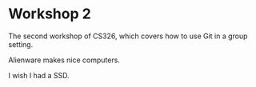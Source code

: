 # Workshop 2

The second workshop of CS326, which covers how to use Git in a group setting.

Alienware makes nice computers.

I wish I had a SSD.
